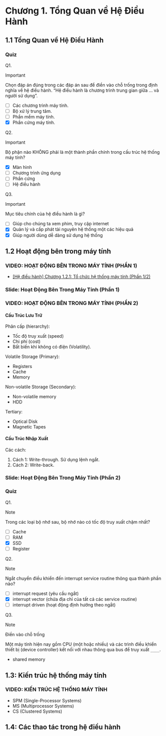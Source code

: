 # Chương 1. Tổng Quan về Hệ Điều Hành

## 1.1 Tổng Quan về Hệ Điều Hành

### Quiz

Q1.

> [!important]
> Chọn đáp án đúng trong các đáp án sau để điền vào chỗ trống trong định nghĩa về hệ điều hành. “Hệ điều hành là chương trình trung gian giữa … và người sử dụng”.
> 
> - [ ] Các chương trình máy tính.
> - [ ] Bộ xử lý trung tâm.
> - [ ] Phần mềm máy tính.
> - [x] Phần cứng máy tính.

Q2.

> [!important]
> Bộ phận nào KHÔNG phải là một thành phần chính trong cấu trúc hệ thống máy tính?
> 
> - [x] Màn hình
> - [ ] Chương trình ứng dụng
> - [ ] Phần cứng
> - [ ] Hệ điều hành

Q3.

> [!important]
> Mục tiêu chính của hệ điều hành là gì?
> 
> - [ ] Giúp cho chúng ta xem phim, truy cập internet
> - [x] Quản lý và cấp phát tài nguyên hệ thống một các hiệu quả
> - [x] Giúp người dùng dễ dàng sử dụng hệ thống


## 1.2 Hoạt động bên trong máy tính

### VIDEO: HOẠT ĐỘNG BÊN TRONG MÁY TÍNH (PHẦN 1)

- [[Hệ điều hành] Chương 1.2.1: Tổ chức hệ thống máy tính (Phần 1/2)](https://www.youtube.com/watch?v=JlXiySDnNBc)

### Slide: Hoạt Động Bên Trong Máy Tính (Phần 1)

### VIDEO: HOẠT ĐỘNG BÊN TRONG MÁY TÍNH (PHẦN 2)

#### Cấu Trúc Lưu Trữ

Phân cấp (hierarchy):

- Tốc độ truy xuất (speed)
- Chi phí (cost)
- Bất biến khi không có điện (Volatility).

Volatile Storage (Primary):

- Registers
- Cache
- Memory

Non-volatile Storage (Secondary):

- Non-volatile memory
- HDD

Tertiary:

- Optical Disk
- Magnetic Tapes

#### Cấu Trúc Nhập Xuất

Các cách:

1. Cách 1: Write-through. Sử dụng lệnh ngắt.
2. Cách 2: Write-back.

### Slide: Hoạt Động Bên Trong Máy Tính (Phần 2)

### Quiz

Q1.

> [!NOTE]
> Trong các loại bộ nhớ sau, bộ nhớ nào có tốc độ truy xuất chậm nhất?
> 
> - [ ] Cache
> - [ ] RAM
> - [x] SSD
> - [ ] Register

Q2.

> [!NOTE]
> Ngắt chuyển điều khiển đến interrupt service routine thông qua thành phần nào?
> 
> - [ ] interrupt request (yêu cầu ngắt)
> - [x] interrupt vector (chứa địa chỉ của tất cả các service routine)
> - [ ] interrupt driven (hoạt động định hướng theo ngắt)

Q3.

> [!NOTE]
> Điền vào chỗ trống
> 
> Một máy tính hiện nay gồm CPU (một hoặc nhiều) và các trình điều khiển thiết bị (device controller) kết nối với nhau thông qua bus để truy xuất `____`.
> 
> - shared memory

## 1.3: Kiến trúc hệ thống máy tính

### VIDEO: KIẾN TRÚC HỆ THỐNG MÁY TÍNH

- SPM (Single-Processor Systems)
- MS (Multiprocessor Systems)
- CS (Clustered Systems)

## 1.4: Các thao tác trong hệ điều hành

